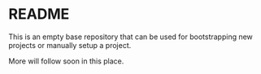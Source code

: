# README #

This is an empty base repository that can be used for bootstrapping new projects or manually setup a project.

More will follow soon in this place.